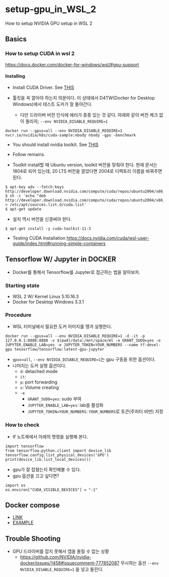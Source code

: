 # setup-gpu_in_WSL_2

How to setup NVIDIA GPU setup in WSL 2

## Basics 

### How to setup CUDA in wsl 2 

https://docs.docker.com/docker-for-windows/wsl/#gpu-support

#### Installing

- Install CUDA Driver. See [THIS](https://developer.nvidia.com/cuda/wsl)

- 툴킷을 꼭 깔아야 하는지 의문이다. 이 상태에서 D4TW(Docker for Desktop Windows)에서 테스트 도커가 잘 돌아간다. 
  - 다만 드라이버 버전 인식에 에러가 종종 있는 것 같다. 아래와 같이 버전 체크 없이 돌리자; `--env NVIDIA_DISABLE_REQUIRE=1` 

```shell
docker run --gpus=all --env NVIDIA_DISABLE_REQUIRE=1 nvcr.io/nvidia/k8s/cuda-sample:nbody nbody -gpu -benchmark
```

- You should install nvidia toolkit. See [THIS](https://docs.nvidia.com/cuda/wsl-user-guide/index.html#running-cuda)
- Follow remains.

- Toolkit install할 때 Ubuntu version, toolkit 버전을 맞춰야 한다. 현재 문서는 1804로 되어 있는데, 20 LTS 버전을 깔았다면 2004로 디렉토리 이름을 바꿔주면 된다. 

```shell
$ apt-key adv --fetch-keys http://developer.download.nvidia.com/compute/cuda/repos/ubuntu2004/x86_64/7fa2af80.pub
$ sh -c 'echo "deb http://developer.download.nvidia.com/compute/cuda/repos/ubuntu2004/x86_64/" > /etc/apt/sources.list.d/cuda.list'
$ apt-get update
```

- 설치 역시 버전을 신경써야 한다. 

```shell
$ apt-get install -y cuda-toolkit-11-3
```

- Testing CUDA Installation 
https://docs.nvidia.com/cuda/wsl-user-guide/index.html#running-simple-containers

## Tensorflow W/ Jupyter in DOCKER 

- Docker를 통해서 Tensorflow를 Jupyter로 접근하는 법을 알아보자. 

### Starting state 

- WSL 2 W/ Kernel Linux 5.10.16.3
- Docker for Desktop Windows 3.3.1 

### Procedure 

- WSL 터미널에서 필요한 도커 이미지를 땡겨 실행한다. 

```shell
docker run --gpus=all --env NVIDIA_DISABLE_REQUIRE=1 -d -it -p 127.0.0.1:8888:8888 -v $(pwd)/data:/mnt/space/ml -e GRANT_SUDO=yes -e JUPYTER_ENABLE_LAB=yes -e JUPYTER_TOKEN=YOUR_NUMBERS --name tf-devel-gpu tensorflow/tensorflow:latest-gpu-jupyter
```

- `gpus=all`, `--env NVIDIA_DISABLE_REQUIRE=1`는 gpu 구동을 위한 옵션이다. 
- 나머지는 도커 실행 옵션이다. 
  - `d`: detached mode 
  - `it`: 
  - `p`: port forwarding 
  - `v`: Volume creating 
  - `-e`
    - `GRANT_SUDO=yes`: sudo 부여 
    - `JUPYTER_ENABLE_LAB=yes`: lab을 활성화
    - `JUPYTER_TOKEN=YOUR_NUMBERS`: `YOUR_NUMBERS`로 토큰(주피터 비번) 지정  

### How to check 

- tf 노트북에서 아래의 명령을 실행해 본다. 


```notebook
import tensorflow
from tensorflow.python.client import device_lib
tensorflow.config.list_physical_devices('GPU')
print(device_lib.list_local_devices())
```

- gpu가 잘 잡혔는지 확인해볼 수 있다. 
- gpu 옵션을 끄고 싶다면? 

```shell
import os
os.environ["CUDA_VISIBLE_DEVICES"] = "-1"
```

## Docker compose 

- [LINK](https://docs.docker.com/compose/gpu-support/)
- [EXAMPLE](https://github.com/anarinsk/setup-docker_compose/blob/main/5600H/docker-anari-tfgpu.yml)


## Trouble Shooting 

- GPU 드라이버를 잡지 못해서 앱을 돌릴 수 없는 상황 
  + https://github.com/NVIDIA/nvidia-docker/issues/1458#issuecomment-777852087 무시하는 옵션 `--env NVIDIA_DISABLE_REQUIRE=1` 을 넣고 돌린다. 
